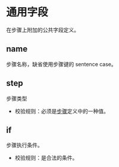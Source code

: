 # 通用字段

[//]: # (This file is automatically generated by script, do not modify it.)
 
在步骤上附加的公共字段定义。 
## name
步骤名称，缺省使用步骤键的 sentence case。

## step
步骤类型
* 校验规则：必须是[步骤](/nep/definition/4-steps/0-general.html)定义中的一种值。

## if
步骤执行条件。
* 校验规则：是合法的条件。